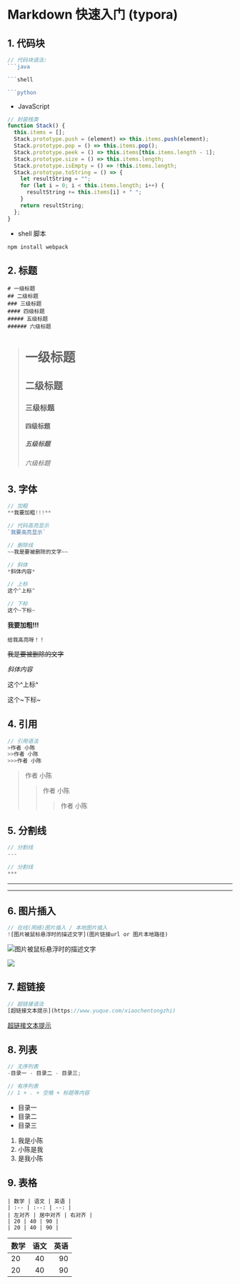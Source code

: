 # Markdown 快速入门 (typora)

## 1. 代码块

````javascript
// 代码块语法:
​```java

​```shell

​```python
````

- JavaScript

```javascript
// 封装栈类
function Stack() {
  this.items = [];
  Stack.prototype.push = (element) => this.items.push(element);
  Stack.prototype.pop = () => this.items.pop();
  Stack.prototype.peek = () => this.items[this.items.length - 1];
  Stack.prototype.size = () => this.items.length;
  Stack.prototype.isEmpty = () => !this.items.length;
  Stack.prototype.toString = () => {
    let resultString = "";
    for (let i = 0; i < this.items.length; i++) {
      resultString += this.items[i] + " ";
    }
    return resultString;
  };
}
```

- shell 脚本

```shell
npm install webpack
```

## 2. 标题

```shell
# 一级标题
## 二级标题
### 三级标题
#### 四级标题
##### 五级标题
###### 六级标题
```

> # 一级标题
>
> ## 二级标题
>
> ### 三级标题
>
> #### 四级标题
>
> ##### 五级标题
>
> ###### 六级标题

## 3. 字体

```javascript
// 加粗
**我要加粗!!!**

// 代码高亮显示
`我要高亮显示`

// 删除线
~~我是要被删除的文字~~

// 斜体
*斜体内容*

// 上标
这个^上标^

// 下标
这个~下标~
```

**我要加粗!!!**

`给我高亮呀！！`

~~我是要被删除的文字~~

_斜体内容_

这个^上标^

这个~下标~

## 4. 引用

```javascript
// 引用语法
>作者 小陈
>>作者 小陈
>>>作者 小陈
```

> 作者 小陈
>
> > 作者 小陈
> >
> > > 作者 小陈

## 5. 分割线

```javascript
// 分割线
---

// 分割线
***
```

---

---

## 6. 图片插入

```javascript
// 在线(网络)图片插入 / 本地图片插入
![图片被鼠标悬浮时的描述文字](图片链接url or 图片本地路径)
```

![图片被鼠标悬浮时的描述文字](https://cdn.nlark.com/yuque/0/2020/png/1619171/1603077561772-avatar/4cc70975-ede3-4fb9-a979-b66b42021703.png?x-oss-process=image%2Fresize%2Cm_fill%2Cw_320%2Ch_320%2Fformat%2Cpng)

![](https://gitee.com/feng-picgo-images/images/raw/master/img/wangyi.png)

## 7. 超链接

```javascript
// 超链接语法
[超链接文本提示](https://www.yuque.com/xiaochentongzhi)
```

[超链接文本提示](https://www.yuque.com/xiaochentongzhi)

## 8. 列表

```javascript
// 无序列表
-目录一 - 目录二 - 目录三;

// 有序列表
// 1 + . + 空格 + 标题等内容
```

- 目录一
- 目录二
- 目录三

1. 我是小陈
2. 小陈是我
3. 是我小陈

## 9. 表格

```
| 数学 | 语文 | 英语 |
| :-- | :--: | --: |
| 左对齐 | 居中对齐 | 右对齐 |
| 20 | 40 | 90 |
| 20 | 40 | 90 |
```

| 数学 | 语文 | 英语 |
| :--- | :--: | ---: |
| 20   |  40  |   90 |
| 20   |  40  |   90 |
